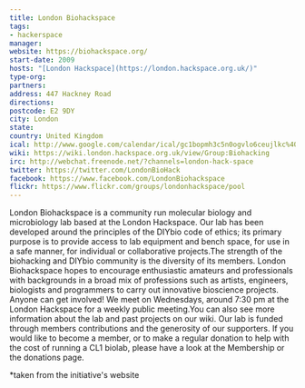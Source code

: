 ```yaml
---
title: London Biohackspace
tags:
- hackerspace
manager:
website: https://biohackspace.org/
start-date: 2009
hosts: "[London Hackspace](https://london.hackspace.org.uk/)"
type-org:
partners:
address: 447 Hackney Road
directions:
postcode: E2 9DY
city: London
state:
country: United Kingdom
ical: http://www.google.com/calendar/ical/gc1bopmh3c5n0ogvlo6ceujlkc%40group.calendar.google.com/public/basic.ics
wiki: https://wiki.london.hackspace.org.uk/view/Group:Biohacking
irc: http://webchat.freenode.net/?channels=london-hack-space
twitter: https://twitter.com/LondonBioHack
facebook: https://www.facebook.com/LondonBiohackspace
flickr: https://www.flickr.com/groups/londonhackspace/pool
---
```


London Biohackspace is a community run molecular biology and microbiology lab based at the London Hackspace. Our lab has been developed around the principles of the DIYbio code of ethics; its primary purpose is to provide access to lab equipment and bench space, for use in a safe manner, for individual or collaborative projects.The strength of the biohacking and DIYbio community is the diversity of its members. London Biohackspace hopes to encourage enthusiastic amateurs and professionals with backgrounds in a broad mix of professions such as artists, engineers, biologists and programmers to carry out innovative bioscience projects. Anyone can get involved! We meet on Wednesdays, around 7:30 pm at the London Hackspace for a weekly public meeting.You can also see more information about the lab and past projects on our wiki. Our lab is funded through members contributions and the generosity of our supporters. If you would like to become a member, or to make a regular donation to help with the cost of running a CL1 biolab, please have a look at the Membership or the donations page.


\*taken from the initiative's website
